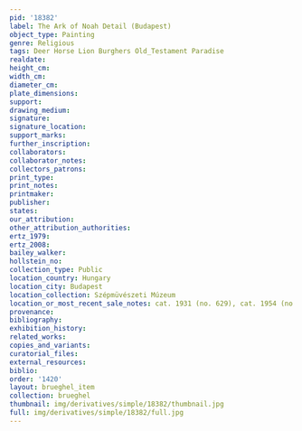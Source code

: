 ```yaml
---
pid: '18382'
label: The Ark of Noah Detail (Budapest)
object_type: Painting
genre: Religious
tags: Deer Horse Lion Burghers Old_Testament Paradise
realdate: 
height_cm: 
width_cm: 
diameter_cm: 
plate_dimensions: 
support: 
drawing_medium: 
signature: 
signature_location: 
support_marks: 
further_inscription: 
collaborators: 
collaborator_notes: 
collectors_patrons: 
print_type: 
print_notes: 
printmaker: 
publisher: 
states: 
our_attribution: 
other_attribution_authorities: 
ertz_1979: 
ertz_2008: 
bailey_walker: 
hollstein_no: 
collection_type: Public
location_country: Hungary
location_city: Budapest
location_collection: Szépmüvészeti Múzeum
location_or_most_recent_sale_notes: cat. 1931 (no. 629), cat. 1954 (no. 548).
provenance: 
bibliography: 
exhibition_history: 
related_works: 
copies_and_variants: 
curatorial_files: 
external_resources: 
biblio: 
order: '1420'
layout: brueghel_item
collection: brueghel
thumbnail: img/derivatives/simple/18382/thumbnail.jpg
full: img/derivatives/simple/18382/full.jpg
---
```

